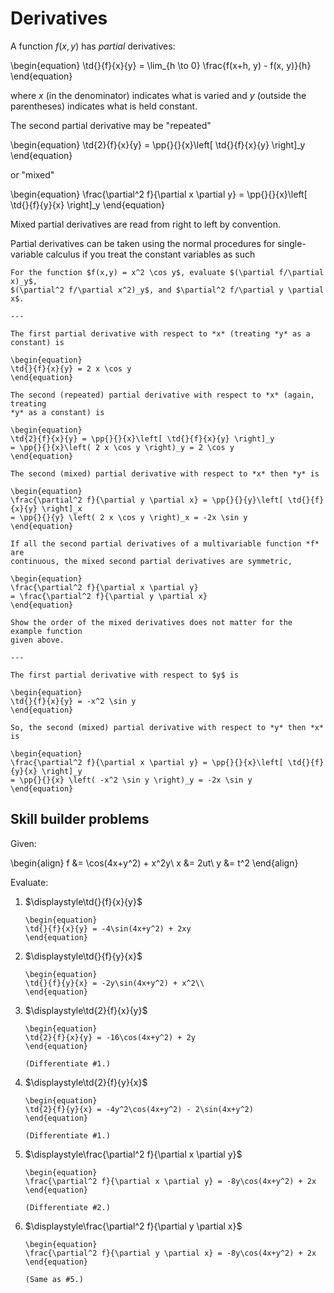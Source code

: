 # Derivatives

A function $f(x,y)$ has *partial* derivatives:

\begin{equation}
\td{}{f}{x}{y} = \lim_{h \to 0} \frac{f(x+h, y) - f(x, y)}{h}
\end{equation}

where *x* (in the denominator) indicates what is varied and *y* (outside the
parentheses) indicates what is held constant.

The second partial derivative may be "repeated"

\begin{equation}
\td{2}{f}{x}{y} = \pp{}{}{x}\left[ \td{}{f}{x}{y} \right]_y
\end{equation}

or "mixed"

\begin{equation}
\frac{\partial^2 f}{\partial x \partial y} = \pp{}{}{x}\left[ \td{}{f}{y}{x} \right]_y
\end{equation}

Mixed partial derivatives are read from right to left by convention.

Partial derivatives can be taken using the normal procedures for single-variable
calculus if you treat the constant variables as such

```{example} Taking partial derivatives
For the function $f(x,y) = x^2 \cos y$, evaluate $(\partial f/\partial x)_y$,
$(\partial^2 f/\partial x^2)_y$, and $\partial^2 f/\partial y \partial x$.

---

The first partial derivative with respect to *x* (treating *y* as a constant) is

\begin{equation}
\td{}{f}{x}{y} = 2 x \cos y
\end{equation}

The second (repeated) partial derivative with respect to *x* (again, treating
*y* as a constant) is

\begin{equation}
\td{2}{f}{x}{y} = \pp{}{}{x}\left[ \td{}{f}{x}{y} \right]_y
= \pp{}{}{x}\left( 2 x \cos y \right)_y = 2 \cos y
\end{equation}

The second (mixed) partial derivative with respect to *x* then *y* is

\begin{equation}
\frac{\partial^2 f}{\partial y \partial x} = \pp{}{}{y}\left[ \td{}{f}{x}{y} \right]_x
= \pp{}{}{y} \left( 2 x \cos y \right)_x = -2x \sin y
\end{equation}

```

```{topic} Mixed second partial derivatives
If all the second partial derivatives of a multivariable function *f* are
continuous, the mixed second partial derivatives are symmetric,

\begin{equation}
\frac{\partial^2 f}{\partial x \partial y}
= \frac{\partial^2 f}{\partial y \partial x}
\end{equation}
```

```{example} Order of mixed second partial derivatives
Show the order of the mixed derivatives does not matter for the example function
given above.

---

The first partial derivative with respect to $y$ is

\begin{equation}
\td{}{f}{x}{y} = -x^2 \sin y
\end{equation}

So, the second (mixed) partial derivative with respect to *y* then *x* is

\begin{equation}
\frac{\partial^2 f}{\partial x \partial y} = \pp{}{}{x}\left[ \td{}{f}{y}{x} \right]_y
= \pp{}{}{x} \left( -x^2 \sin y \right)_y = -2x \sin y
\end{equation}
```

## Skill builder problems

Given:

\begin{align}
f &= \cos(4x+y^2) + x^2y\\
x &= 2ut\\
y &= t^2
\end{align}

Evaluate:

1. $\displaystyle\td{}{f}{x}{y}$

   ```{solution}
   \begin{equation}
   \td{}{f}{x}{y} = -4\sin(4x+y^2) + 2xy
   \end{equation}
   ```

2. $\displaystyle\td{}{f}{y}{x}$

   ```{solution}
   \begin{equation}
   \td{}{f}{y}{x} = -2y\sin(4x+y^2) + x^2\\
   \end{equation}
   ```

3. $\displaystyle\td{2}{f}{x}{y}$

   ```{solution}
   \begin{equation}
   \td{2}{f}{x}{y} = -16\cos(4x+y^2) + 2y
   \end{equation}

   (Differentiate #1.)
   ```

4. $\displaystyle\td{2}{f}{y}{x}$

   ```{solution}
   \begin{equation}
   \td{2}{f}{y}{x} = -4y^2\cos(4x+y^2) - 2\sin(4x+y^2)
   \end{equation}

   (Differentiate #1.)
   ```

5. $\displaystyle\frac{\partial^2 f}{\partial x \partial y}$

   ```{solution}
   \begin{equation}
   \frac{\partial^2 f}{\partial x \partial y} = -8y\cos(4x+y^2) + 2x
   \end{equation}

   (Differentiate #2.)
   ```

6. $\displaystyle\frac{\partial^2 f}{\partial y \partial x}$

   ```{solution}
   \begin{equation}
   \frac{\partial^2 f}{\partial y \partial x} = -8y\cos(4x+y^2) + 2x
   \end{equation}

   (Same as #5.)
   ```
